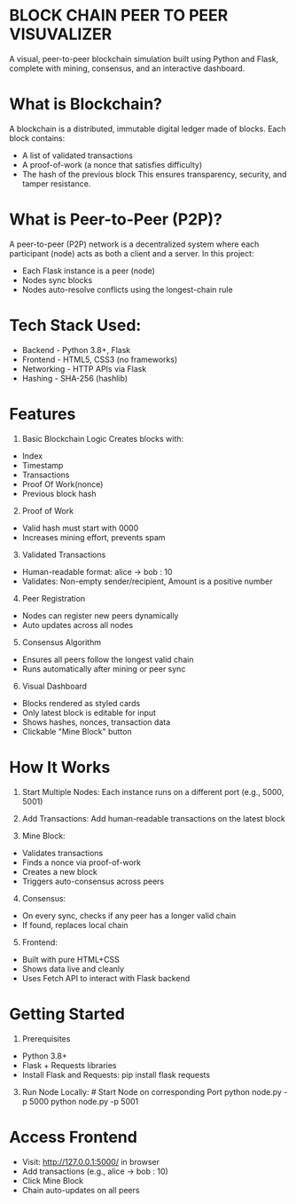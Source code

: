 # BLOCK CHAIN PEER TO PEER VISUVALIZER

A visual, peer-to-peer blockchain simulation built using Python and Flask, complete with mining, consensus, and an interactive dashboard.

# What is Blockchain?
  A blockchain is a distributed, immutable digital ledger made of blocks. Each block contains:
- A list of validated transactions
- A proof-of-work (a nonce that satisfies difficulty)
- The hash of the previous block
This ensures transparency, security, and tamper resistance.

# What is Peer-to-Peer (P2P)?
A peer-to-peer (P2P) network is a decentralized system where each participant (node) acts as both a client and a server.
In this project:
- Each Flask instance is a peer (node)
- Nodes sync blocks
- Nodes auto-resolve conflicts using the longest-chain rule

# Tech Stack Used:
- Backend	- Python 3.8+, Flask
- Frontend - HTML5, CSS3 (no frameworks)
- Networking	- HTTP APIs via Flask
- Hashing	- SHA-256 (hashlib)

# Features
1. Basic Blockchain Logic
 Creates blocks with:
  - Index
  - Timestamp
  - Transactions
  - Proof Of Work(nonce)
  - Previous block hash

2. Proof of Work
  - Valid hash must start with 0000
  - Increases mining effort, prevents spam

3. Validated Transactions
  - Human-readable format: alice -> bob : 10
  - Validates: Non-empty sender/recipient, Amount is a positive number

4. Peer Registration
  - Nodes can register new peers dynamically
  - Auto updates across all nodes

5. Consensus Algorithm
  - Ensures all peers follow the longest valid chain
  - Runs automatically after mining or peer sync

6. Visual Dashboard
  - Blocks rendered as styled cards
  - Only latest block is editable for input
  - Shows hashes, nonces, transaction data
  - Clickable "Mine Block" button

# How It Works
1. Start Multiple Nodes: Each instance runs on a different port (e.g., 5000, 5001)

2. Add Transactions: Add human-readable transactions on the latest block

3. Mine Block: 
- Validates transactions
- Finds a nonce via proof-of-work
- Creates a new block
- Triggers auto-consensus across peers

4. Consensus:
- On every sync, checks if any peer has a longer valid chain
- If found, replaces local chain

5. Frontend:
- Built with pure HTML+CSS
- Shows data live and cleanly
- Uses Fetch API to interact with Flask backend

# Getting Started
1. Prerequisites
- Python 3.8+
- Flask + Requests libraries
- Install Flask and Requests: pip install flask requests

3. Run Node Locally: # Start Node on corresponding Port
   python node.py -p 5000
   python node.py -p 5001

# Access Frontend
- Visit: http://127.0.0.1:5000/ in browser
- Add transactions (e.g., alice -> bob : 10)
- Click Mine Block
- Chain auto-updates on all peers

